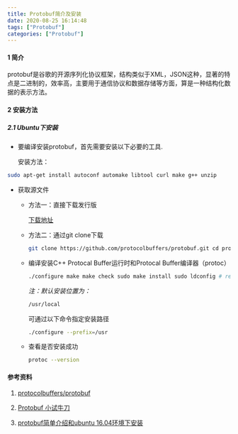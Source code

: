 ```yaml
---
title: Protobuf简介及安装
date: 2020-08-25 16:14:48
tags: ["Protobuf"]
categories: ["Protobuf"]
---
```


#### 1 简介

​       protobuf是谷歌的开源序列化协议框架，结构类似于XML，JSON这种，显著的特点是二进制的，效率高，主要用于通信协议和数据存储等方面，算是一种结构化数据的表示方法。

<!--more-->

#### 2 安装方法

##### 2.1 Ubuntu下安装

- 要编译安装protobuf，首先需要安装以下必要的工具.

  安装方法：

```bash
sudo apt-get install autoconf automake libtool curl make g++ unzip
```

- 获取源文件

  - 方法一：直接下载发行版

    [下载地址](https://github.com/protocolbuffers/protobuf/releases/tag/v3.11.4)

  - 方法二：通过git clone下载 

    ```bash
    git clone https://github.com/protocolbuffers/protobuf.git cd protobuf git submodule update --init --recursive ./autogen.sh
    ```

  - 编译安装C++ Protocal Buffer运行时和Protocal Buffer编译器（protoc）

    ```bash
    ./configure make make check sudo make install sudo ldconfig # refresh shared library cache.
    ```

    *注：默认安装位置为：*

    ```bash
    /usr/local
    ```

    可通过以下命令指定安装路径

    ```bash
    ./configure --prefix=/usr
    ```

  - 查看是否安装成功
  
    ```bash
    protoc --version
    ```
  


#### 参考资料

1. [protocolbuffers/protobuf](https://github.com/protocolbuffers/protobuf/tree/master/php)

2. [Protobuf 小试牛刀](https://www.cnblogs.com/52fhy/p/11106670.html)

3. [protobuf简单介绍和ubuntu 16.04环境下安装](https://blog.csdn.net/kdchxue/article/details/81046192)